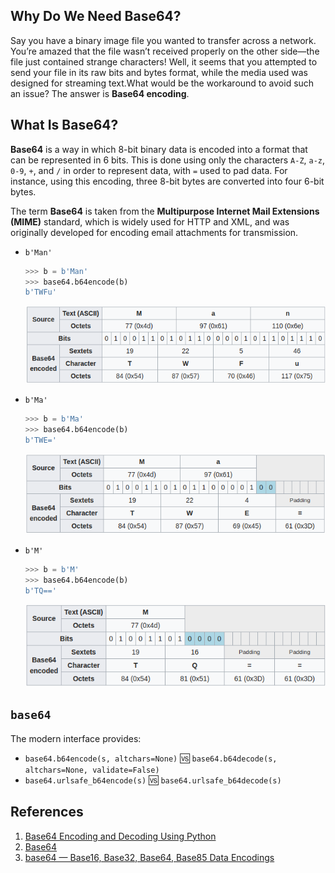 ## Why Do We Need Base64?

Say you have a binary image file you wanted to transfer across a network. You’re amazed that the file wasn’t received properly on the other side—the file just contained strange characters! Well, it seems that you attempted to send your file in its raw bits and bytes format, while the media used was designed for streaming text.What would be the workaround to avoid such an issue? The answer is **Base64 encoding**.

## What Is Base64?

**Base64** is a way in which 8-bit binary data is encoded into a format that can be represented in 6 bits. This is done using only the characters `A-Z`, `a-z`, `0-9`, `+`, and `/` in order to represent data, with `=` used to pad data. For instance, using this encoding, three 8-bit bytes are converted into four 6-bit bytes.

The term **Base64** is taken from the **Multipurpose Internet Mail Extensions (MIME)** standard, which is widely used for HTTP and XML, and was originally developed for encoding email attachments for transmission.

- `b'Man'`

    ```python
    >>> b = b'Man'
    >>> base64.b64encode(b)
    b'TWFu'
    ```
    
    <img src="../../../img/the_python_library_reference/internet_data_handling/base64_padding0.png">

- `b'Ma'`

    ```python
    >>> b = b'Ma'
    >>> base64.b64encode(b)
    b'TWE='
    ```
    
    <img src="../../../img/the_python_library_reference/internet_data_handling/base64_padding1.png">

- `b'M'`

    ```python
    >>> b = b'M'
    >>> base64.b64encode(b)
    b'TQ=='
    ```
    
    <img src="../../../img/the_python_library_reference/internet_data_handling/base64_padding2.png">

## `base64`

The modern interface provides:

- `base64.b64encode(s, altchars=None)` :vs: `base64.b64decode(s, altchars=None, validate=False)`
- `base64.urlsafe_b64encode(s)` :vs: `base64.urlsafe_b64decode(s)`

## References

1. [Base64 Encoding and Decoding Using Python](https://code.tutsplus.com/tutorials/base64-encoding-and-decoding-using-python--cms-25588)
2. [Base64](https://en.wikipedia.org/wiki/Base64)
3. [base64 — Base16, Base32, Base64, Base85 Data Encodings](https://docs.python.org/3.7/library/base64.html)
